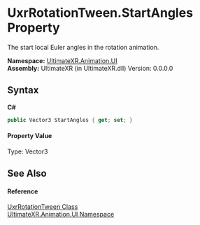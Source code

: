 # UxrRotationTween.StartAngles Property 
 

The start local Euler angles in the rotation animation.

**Namespace:**&nbsp;<a href="N_UltimateXR_Animation_UI">UltimateXR.Animation.UI</a><br />**Assembly:**&nbsp;UltimateXR (in UltimateXR.dll) Version: 0.0.0.0

## Syntax

**C#**<br />
``` C#
public Vector3 StartAngles { get; set; }
```


#### Property Value
Type: Vector3

## See Also


#### Reference
<a href="T_UltimateXR_Animation_UI_UxrRotationTween">UxrRotationTween Class</a><br /><a href="N_UltimateXR_Animation_UI">UltimateXR.Animation.UI Namespace</a><br />
